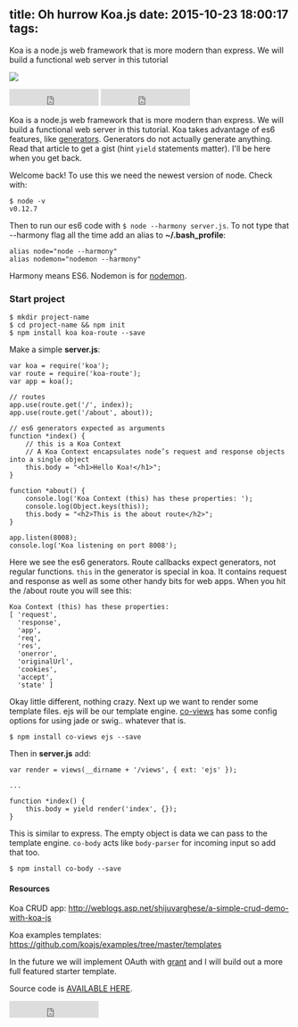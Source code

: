 title: Oh hurrow Koa.js
date: 2015-10-23 18:00:17
tags:
---

Koa is a node.js web framework that is more modern than express. We will build a functional web server in this tutorial 
<!-- more -->

![](https://camo.githubusercontent.com/674563115c4e0d4e5d99440b916952ad795c498e/68747470733a2f2f646c2e64726f70626f7875736572636f6e74656e742e636f6d2f752f363339363931332f6b6f612f6c6f676f2e706e67)

<iframe src="https://ghbtns.com/github-btn.html?user=jasonshark&repo=koa-starter&type=star&count=true&size=large" frameborder="0" scrolling="0" width="160px" height="30px"></iframe>

<iframe src="https://ghbtns.com/github-btn.html?user=koajs&repo=koa&type=star&count=true&size=large" frameborder="0" scrolling="0" width="160px" height="30px"></iframe>

Koa is a node.js web framework that is more modern than express. We will build a functional web server in this tutorial. Koa takes advantage of es6 features, like [generators](http://davidwalsh.name/es6-generators). Generators do not actually generate anything. Read that article to get a gist (hint `yield` statements matter). I'll be here when you get back.

Welcome back! To use this we need the newest version of node. Check with:

```
$ node -v
v0.12.7
```

Then to run our es6 code with `$ node --harmony server.js`. To not type that --harmony flag all the time add an alias to **~/.bash_profile**: 

```
alias node="node --harmony"
alias nodemon="nodemon --harmony"
```

Harmony means ES6. Nodemon is for [nodemon](https://github.com/remy/nodemon).

### Start project

```
$ mkdir project-name
$ cd project-name && npm init
$ npm install koa koa-route --save
```

Make a simple **server.js**:

```
var koa = require('koa');
var route = require('koa-route');
var app = koa();

// routes
app.use(route.get('/', index));
app.use(route.get('/about', about));

// es6 generators expected as arguments
function *index() {
	// this is a Koa Context
	// A Koa Context encapsulates node’s request and response objects into a single object 
	this.body = "<h1>Hello Koa!</h1>";
}

function *about() {
    console.log('Koa Context (this) has these properties: ');
	console.log(Object.keys(this));
	this.body = "<h2>This is the about route</h2>";
}

app.listen(8008);
console.log('Koa listening on port 8008');
```

Here we see the es6 generators. Route callbacks expect generators, not regular functions. `this` in the generator is special in koa. It contains request and response as well as some other handy bits for web apps. When you hit the /about route you will see this:

```
Koa Context (this) has these properties: 
[ 'request',
  'response',
  'app',
  'req',
  'res',
  'onerror',
  'originalUrl',
  'cookies',
  'accept',
  'state' ]
```


Okay little different, nothing crazy. Next up we want to render some template files. ejs will be our template engine. [co-views](https://github.com/tj/co-views) has some config options for using jade or swig.. whatever that is.

`$ npm install co-views ejs --save`

Then in **server.js** add:

```
var render = views(__dirname + '/views', { ext: 'ejs' });

...

function *index() {
	this.body = yield render('index', {});
}
```

This is similar to express. The empty object is data we can pass to the template engine. `co-body` acts like `body-parser` for incoming input so add that too.

`$ npm install co-body --save`

#### Resources
Koa CRUD app: http://weblogs.asp.net/shijuvarghese/a-simple-crud-demo-with-koa-js

Koa examples templates: https://github.com/koajs/examples/tree/master/templates

In the future we will implement OAuth with [grant](https://github.com/simov/grant) and I will build out a more full featured starter template.

Source code is [AVAILABLE HERE](https://github.com/jasonshark/koa-starter).

<iframe src="https://ghbtns.com/github-btn.html?user=jasonshark&repo=koa-starter&type=star&count=true&size=large" frameborder="0" scrolling="0" width="160px" height="30px"></iframe>
